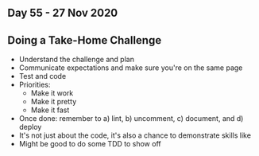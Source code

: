 ## Day 55 - 27 Nov 2020

## Doing a Take-Home Challenge

* Understand the challenge and plan
* Communicate expectations and make sure you're on the same page
* Test and code
* Priorities:
  * Make it work
  * Make it pretty
  * Make it fast
* Once done: remember to a) lint, b) uncomment, c) document, and d) deploy
* It's not just about the code, it's also a chance to demonstrate skills like 
* Might be good to do some TDD to show off
